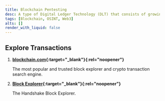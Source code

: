 ```yaml
---
title: Blockchain Pentesting
desc: A type of Digital Ledger Technology (DLT) that consists of growing list of records, called blocks, that are securely linked together using cryptography.
tags: [Blockchain, OSINT, Web3]
alts: []
render_with_liquid: false
---
```


## Explore Transactions

1. **[blockchain.com](https://www.blockchain.com/explorer){:target="_blank"}{:rel="noopener"}**

    The most popular and trusted block explorer and crypto transaction search engine.

2. **[Block Explorer](https://blockexplorer.com/){:target="_blank"}{:rel="noopener"}**

    The Handshake Block Explorer.
